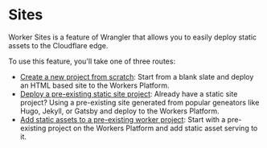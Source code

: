 # Sites

Worker Sites is a feature of Wrangler that allows you to easily deploy static assets to the Cloudflare edge.

To use this feature, you'll take one of three routes:

- [Create a new project from scratch](./start-from-scratch): Start from a blank slate and deploy an HTML based site to the Workers Platform.
- [Deploy a pre-existing static site project](./start-from-existing): Already have a static site project? Using a pre-existing site generated from popular geneators like Hugo, Jekyll, or Gatsby and deploy to the Workers Platform.
- [Add static assets to a pre-existing worker project](./start-from-worker): Start with a pre-existing project on the Workers Platform and add static asset serving to it.
